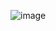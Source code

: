 ![image](https://github.com/mikntr/xiaohongshu/assets/135215703/8ba49219-49fc-4c99-8427-57c940faf6f2)
